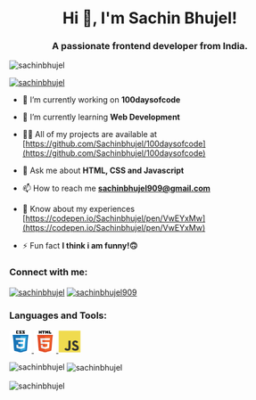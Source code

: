 <h1 align="center">Hi 👋, I'm Sachin Bhujel!</h1>
<h3 align="center">A passionate frontend developer from India.</h3>

<p align="left"> <img src="https://komarev.com/ghpvc/?username=sachinbhujel&label=Profile%20views&color=0e75b6&style=flat" alt="sachinbhujel" /> </p>

<p align="left"> <a href="https://github.com/ryo-ma/github-profile-trophy"><img src="https://github-profile-trophy.vercel.app/?username=sachinbhujel" alt="sachinbhujel" /></a> </p>

- 🔭 I’m currently working on **100daysofcode**

- 🌱 I’m currently learning **Web Development**

- 👨‍💻 All of my projects are available at [https://github.com/Sachinbhujel/100daysofcode](https://github.com/Sachinbhujel/100daysofcode)

- 💬 Ask me about **HTML, CSS and Javascript**

- 📫 How to reach me **sachinbhujel909@gmail.com**

- 📄 Know about my experiences [https://codepen.io/Sachinbhujel/pen/VwEYxMw](https://codepen.io/Sachinbhujel/pen/VwEYxMw)

- ⚡ Fun fact **I think i am funny!🙃**

<h3 align="left">Connect with me:</h3>
<p align="left">
<a href="https://codepen.io/sachinbhujel" target="blank"><img align="center" src="https://raw.githubusercontent.com/rahuldkjain/github-profile-readme-generator/master/src/images/icons/Social/codepen.svg" alt="sachinbhujel" height="30" width="40" /></a>
<a href="https://twitter.com/sachinbhujel909" target="blank"><img align="center" src="https://raw.githubusercontent.com/rahuldkjain/github-profile-readme-generator/master/src/images/icons/Social/twitter.svg" alt="sachinbhujel909" height="30" width="40" /></a>
</p>

<h3 align="left">Languages and Tools:</h3>
<p align="left"> <a href="https://www.w3schools.com/css/" target="_blank" rel="noreferrer"> <img src="https://raw.githubusercontent.com/devicons/devicon/master/icons/css3/css3-original-wordmark.svg" alt="css3" width="40" height="40"/> </a> <a href="https://www.w3.org/html/" target="_blank" rel="noreferrer"> <img src="https://raw.githubusercontent.com/devicons/devicon/master/icons/html5/html5-original-wordmark.svg" alt="html5" width="40" height="40"/> </a> <a href="https://developer.mozilla.org/en-US/docs/Web/JavaScript" target="_blank" rel="noreferrer"> <img src="https://raw.githubusercontent.com/devicons/devicon/master/icons/javascript/javascript-original.svg" alt="javascript" width="40" height="40"/> </a> </p>

<p><img align="left" src="https://github-readme-stats.vercel.app/api/top-langs?username=sachinbhujel&show_icons=true&locale=en&layout=compact" alt="sachinbhujel" /></p>

<p>&nbsp;<img align="center" src="https://github-readme-stats.vercel.app/api?username=sachinbhujel&show_icons=true&locale=en" alt="sachinbhujel" /></p>

<p><img align="center" src="https://github-readme-streak-stats.herokuapp.com/?user=sachinbhujel&" alt="sachinbhujel" /></p>
